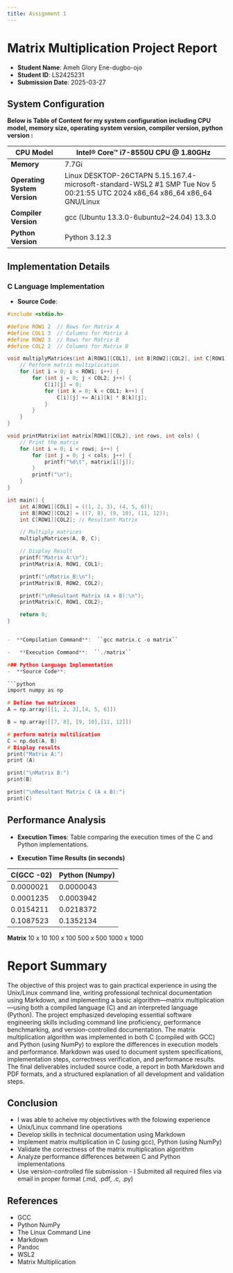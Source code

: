 ```yaml
---
title: Assignment 1
---
```

 # Matrix Multiplication Project Report

- **Student Name**: Ameh Glory Ene-dugbo-ojo
- **Student ID**: LS2425231
- **Submission Date**: 2025-03-27

## System Configuration 
**Below  is Table of Content for my system configuration including CPU model, memory size, operating system version, compiler version, python version
:**

|**CPU Model** | Intel® Core™ i7-8550U CPU @ 1.80GHz |
|--|--|
| **Memory** |7.7Gi|
|**Operating System Version**| Linux DESKTOP-26CTAPN 5.15.167.4-microsoft-standard-WSL2 #1 SMP Tue Nov 5 00:21:55 UTC 2024 x86_64 x86_64 x86_64 GNU/Linux |
|**Compiler Version**|gcc (Ubuntu 13.3.0-6ubuntu2~24.04) 13.3.0|
|**Python Version**|Python 3.12.3 |

## Implementation Details

### C Language Implementation
-  **Source Code**: 
```c
#include <stdio.h>

#define ROW1 2  // Rows for Matrix A
#define COL1 3  // Columns for Matrix A
#define ROW2 3  // Rows for Matrix B
#define COL2 2  // Columns for Matrix B

void multiplyMatrices(int A[ROW1][COL1], int B[ROW2][COL2], int C[ROW1][COL2]) {
    // Perform matrix multiplication
    for (int i = 0; i < ROW1; i++) {
        for (int j = 0; j < COL2; j++) {
            C[i][j] = 0;
            for (int k = 0; k < COL1; k++) {
                C[i][j] += A[i][k] * B[k][j];
            }
        }
    }
}

void printMatrix(int matrix[ROW1][COL2], int rows, int cols) {
    // Print the matrix
    for (int i = 0; i < rows; i++) {
        for (int j = 0; j < cols; j++) {
            printf("%d\t", matrix[i][j]);
        }
        printf("\n");
    }
}

int main() {
    int A[ROW1][COL1] = ((1, 2, 3), (4, 5, 6));
    int B[ROW2][COL2] = ((7, 8), (9, 10), (11, 12));
    int C[ROW1][COL2]; // Resultant Matrix

    // Multiply matrices
    multiplyMatrices(A, B, C);

    // Display Result
    printf("Matrix A:\n");
    printMatrix(A, ROW1, COL1);

    printf("\nMatrix B:\n");
    printMatrix(B, ROW2, COL2);

    printf("\nResultant Matrix (A × B):\n");
    printMatrix(C, ROW1, COL2);

    return 0;
}


-  **Compilation Command**:  ``gcc matrix.c -o matrix``

-   **Execution Command**:  ``./matrix``

### Python Language Implementation
-  **Source Code**:

```python
import numpy as np

# Define two matrixces
A = np.array([[1, 2, 3],[4, 5, 6]])

B = np.array([[7, 8], [9, 10],[11, 12]])

# perform matrix multilication
C = np.dot(A, B)
# Display results
print("Matrix A:")
print (A)

print("\nMatrix B:")
print(B)

print("\nResultant Matrix C (A x B):")
print(C) 


```


## Performance Analysis
-  **Execution Times**: Table comparing the execution times of the C and Python implementations.

- **Execution Time Results (in seconds)**

| **C(GCC -02)** | **Python (Numpy)** |
|--|--|
| 0.0000021 | 0.0000043 |
| 0.0001235 |0.0003942
|0.0154211|0.0218372|
| 0.1087523 |0.1352134 |

**Matrix**
10 x 10
100 x 100
500 x 500
1000 x 1000


# Report Summary
The objective of this project was to gain practical experience in using the Unix/Linux command line, writing professional technical documentation using Markdown, and implementing a basic algorithm—matrix multiplication—using both a compiled language (C) and an interpreted language (Python). The project emphasized developing essential software engineering skills including command line proficiency, performance benchmarking, and version-controlled documentation. The matrix multiplication algorithm was implemented in both C (compiled with GCC) and Python (using NumPy) to explore the differences in execution models and performance. Markdown was used to document system specifications, implementation steps, correctness verification, and performance results. The final deliverables included source code, a report in both Markdown and PDF formats, and a structured explanation of all development and validation steps.


## Conclusion
- I was able to acheive my objectivtives with the folowing experience
- Unix/Linux command line operations
- Develop skills in technical documentation using Markdown
- Implement matrix multiplication in
    C (using gcc),
    Python (using NumPy)
- Validate the correctness of the matrix multiplication algorithm
- Analyze performance differences between C and Python implementations
- Use version-controlled file submission - I Submited all required files via email in proper format (.md, .pdf, .c, .py)


## References
- GCC 
- Python NumPy
- The Linux Command Line
- Markdown
- Pandoc
- WSL2 
- Matrix Multiplication 

